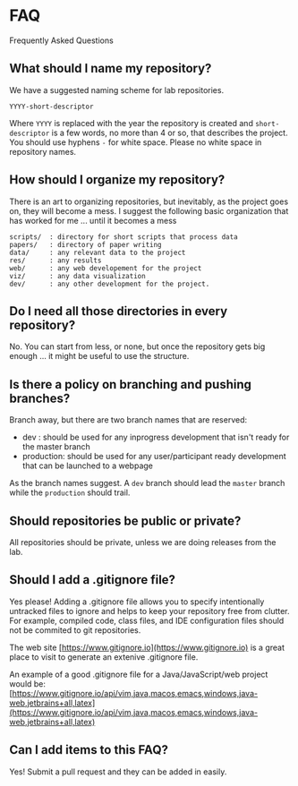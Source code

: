 # FAQ
Frequently Asked Questions


## What should I name my repository?
 
  We have a suggested naming scheme for lab repositories. 
  ```
  YYYY-short-descriptor
  ```
  
  Where `YYYY` is replaced with the year the repository is created and `short-descriptor` is a few words, no more than 4 or so, that describes the project. You should use hyphens `-` for white space. Please no white space in repository names.
  
## How should I organize my repository?

  There is an art to organizing repositories, but inevitably, as the project goes on, they will become a mess. I suggest the following basic organization that has worked for me ... until it becomes a mess
  
  ```
  scripts/  : directory for short scripts that process data
  papers/   : directory of paper writing
  data/     : any relevant data to the project
  res/      : any results 
  web/      : any web developement for the project
  viz/      : any data visualization
  dev/      : any other development for the project.
  ```
  
## Do I need all those directories in every repository? 

No. You can start from less, or none, but once the repository gets big enough ... it might be useful to use the structure. 

## Is there a policy on branching and pushing branches?

  Branch away, but there are two branch names that are reserved:
  * dev : should be used for any inprogress development that isn't ready for the master branch
  * production: should be used for any user/participant ready development that can be launched to a webpage
  
  As the branch names suggest. A `dev` branch should lead the `master` branch while the `production` should trail. 
  
## Should repositories be public or private?

All repositories should be private, unless we are doing releases from the lab. 

## Should I add a .gitignore file?

Yes please! Adding a .gitignore file allows you to specify intentionally untracked files to ignore and helps to keep your repository free from clutter. For example, compiled code, class files, and IDE configuration files should not be commited to git repositories. 

The web site [https://www.gitignore.io](https://www.gitignore.io) is a great place to visit to generate an extenive .gitignore file. 

An example of a good .gitignore file for a Java/JavaScript/web project would be:
[https://www.gitignore.io/api/vim,java,macos,emacs,windows,java-web,jetbrains+all,latex](https://www.gitignore.io/api/vim,java,macos,emacs,windows,java-web,jetbrains+all,latex) 


  
## Can I add items to this FAQ?

   Yes! Submit a pull request and they can be added in easily. 

  
